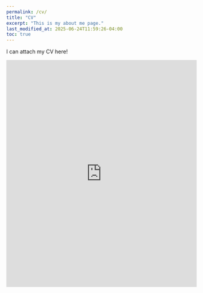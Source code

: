 ```yaml
---
permalink: /cv/
title: "CV"
excerpt: "This is my about me page."
last_modified_at: 2025-06-24T11:59:26-04:00
toc: true
---
```


I can attach my CV here!

<iframe src="https://github.com/jenwalls/jenwalls.github.io/_pages/Wallace_CV_2025.pdf" width="100%" height="600px" frameborder="0" allowfullscreen></iframe>

